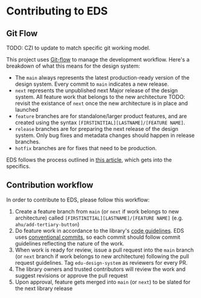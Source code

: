 # Contributing to EDS

## Git Flow

TODO: CZI to update to match specific git working model.

This project uses [Git-flow](https://nvie.com/posts/a-successful-git-branching-model/) to manage the development workflow. Here's a breakdown of what this means for the design system:

- The `main` always represents the latest production-ready version of the design system. Every commit to `main` indicates a new release.
- `next` represents the unpublished next Major release of the design system. All feature work that belongs to the new architecture  TODO: revisit the existance of `next` once the new architecture is in place and launched
- `feature` branches are for standalone/larger product features, and are created using the syntax `[FIRSTINITIAL][LASTNAME]/[FEATURE NAME]`.
- `release` branches are for preparing the next release of the design system. Only bug fixes and metadata changes should happen in release branches.
- `hotfix` branches are for fixes that need to be production.

EDS follows the process outlined in [this article](https://nvie.com/posts/a-successful-git-branching-model/), which gets into the specifics.

## Contribution workflow

In order to contribute to EDS, please follow this workflow:

1. Create a feature branch from `main` (or `next` if work belongs to new architecture) called `[FIRSTINITIAL][LASTNAME]/[FEATURE NAME]` (e.g. `ahu/add-tertiary-button`)
2. Do feature work in accordance to the library's [code guidelines](./CODE_GUIDELINES.md). EDS uses [conventional commits](https://www.conventionalcommits.org/en/v1.0.0/), so each commit should follow commit guidelines reflecting the nature of the work.
3. When work is ready for review, issue a pull request into the `main` branch (or `next` branch if work belongs to new architecture) following the pull request guidelines. Tag `edu-design-system` as reviewers for every PR.
4. The library owners and trusted contributors will review the work and suggest revisions or approve the pull request
5. Upon approval, feature gets merged into `main` (or `next`) to be slated for the next library release

